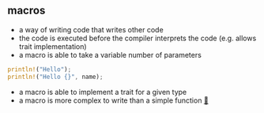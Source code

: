 ## macros

* a way of writing code that writes other code
* the code is executed before the compiler interprets the code (e.g. allows trait implementation)
* a macro is able to take a variable number of parameters 
```rust
println!("Hello");
println!("Hello {}", name);
```
* a macro is able to implement a trait for a given type
* a macro is more complex to write than a simple function
[📒](https://doc.rust-lang.org/book/ch19-06-macros.html)
 
